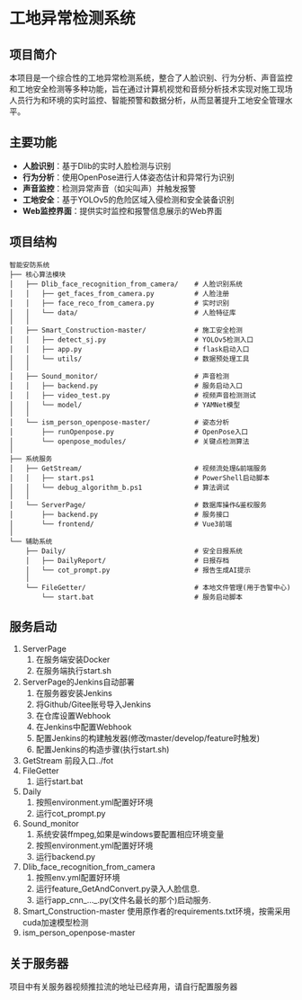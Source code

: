 # 工地异常检测系统

## 项目简介
本项目是一个综合性的工地异常检测系统，整合了人脸识别、行为分析、声音监控和工地安全检测等多种功能，旨在通过计算机视觉和音频分析技术实现对施工现场人员行为和环境的实时监控、智能预警和数据分析，从而显著提升工地安全管理水平。

## 主要功能
- **人脸识别**：基于Dlib的实时人脸检测与识别
- **行为分析**：使用OpenPose进行人体姿态估计和异常行为识别
- **声音监控**：检测异常声音（如尖叫声）并触发报警
- **工地安全**：基于YOLOv5的危险区域入侵检测和安全装备识别
- **Web监控界面**：提供实时监控和报警信息展示的Web界面

## 项目结构
```
智能安防系统
├── 核心算法模块
│   ├── Dlib_face_recognition_from_camera/    # 人脸识别系统
│   │   ├── get_faces_from_camera.py          # 人脸注册
│   │   ├── face_reco_from_camera.py          # 实时识别
│   │   └── data/                             # 人脸特征库
│   │
│   ├── Smart_Construction-master/            # 施工安全检测
│   │   ├── detect_sj.py                      # YOLOv5检测入口
│   │   ├── app.py                            # flask启动入口
│   │   └── utils/                            # 数据预处理工具
│   │
│   ├── Sound_monitor/                        # 声音检测
│   │   ├── backend.py                        # 服务启动入口
│   │   ├── video_test.py                     # 视频声音检测测试
│   │   └── model/                            # YAMNet模型
│   │
│   └── ism_person_openpose-master/           # 姿态分析
│       ├── runOpenpose.py                    # OpenPose入口
│       └── openpose_modules/                 # 关键点检测算法
│
├── 系统服务
│   ├── GetStream/                            # 视频流处理&前端服务
│   │   ├── start.ps1                         # PowerShell启动脚本
│   │   └── debug_algorithm_b.ps1             # 算法调试
│   │
│   └── ServerPage/                           # 数据库操作&鉴权服务
│       ├── backend.py                        # 服务接口
│       └── frontend/                         # Vue3前端
│
└── 辅助系统
    ├── Daily/                                # 安全日报系统
    │   ├── DailyReport/                      # 日报存档
    │   └── cot_prompt.py                     # 报告生成AI提示
    │
    └── FileGetter/                           # 本地文件管理(用于告警中心)
        └── start.bat                         # 服务启动脚本
```

## 服务启动

1.  ServerPage
    1.  在服务端安装Docker
    2.  在服务端执行start.sh
2.  ServerPage的Jenkins自动部署
    1.  在服务器安装Jenkins
    2.  将Github/Gitee账号导入Jenkins
    3.  在仓库设置Webhook
    4.  在Jenkins中配置Webhook
    5.  配置Jenkins的构建触发器(修改master/develop/feature时触发)
    6.  配置Jenkins的构造步骤(执行start.sh)
3.  GetStream
    前段入口../fot
4.  FileGetter
    1.  运行start.bat
5.  Daily
    1.  按照environment.yml配置好环境
    2.  运行cot_prompt.py
6.  Sound_monitor
    1.  系统安装ffmpeg,如果是windows要配置相应环境变量
    2.  按照environment.yml配置好环境
    3.  运行backend.py
7.  Dlib_face_recognition_from_camera
    1.  按照env.yml配置好环境
    2.  运行feature_GetAndConvert.py录入人脸信息.
    3.  运行app_cnn_..._.py(文件名最长的那个)启动服务.
8.  Smart_Construction-master
   使用原作者的requirements.txt环境，按需采用cuda加速模型检测
9.  ism_person_openpose-master


## 关于服务器
项目中有关服务器视频推拉流的地址已经弃用，请自行配置服务器
